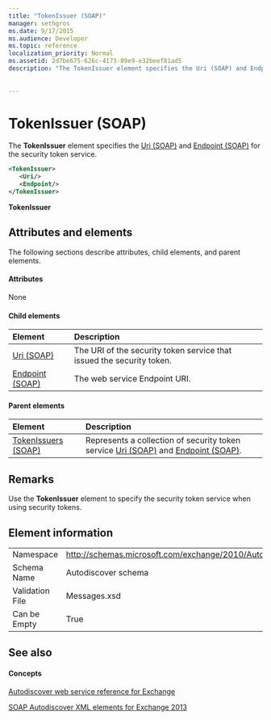 ```yaml
---
title: "TokenIssuer (SOAP)"
manager: sethgros
ms.date: 9/17/2015
ms.audience: Developer
ms.topic: reference
localization_priority: Normal
ms.assetid: 2d7be675-626c-4173-89e9-e32beef81ad5
description: "The TokenIssuer element specifies the Uri (SOAP) and Endpoint (SOAP) for the security token service."
 
 
---
```


# TokenIssuer (SOAP)

The **TokenIssuer** element specifies the [Uri (SOAP)](uri-soap.md) and [Endpoint (SOAP)](endpoint-soap.md) for the security token service. 
  
```XML
<TokenIssuer>
   <Uri/>
   <Endpoint/>
</TokenIssuer>
```

 **TokenIssuer**
## Attributes and elements

The following sections describe attributes, child elements, and parent elements.
  
#### Attributes

None
  
#### Child elements

|**Element**|**Description**|
|:-----|:-----|
|[Uri (SOAP)](uri-soap.md) <br/> |The URI of the security token service that issued the security token.  <br/> |
|[Endpoint (SOAP)](endpoint-soap.md) <br/> |The web service Endpoint URI.  <br/> |
   
#### Parent elements

|**Element**|**Description**|
|:-----|:-----|
|[TokenIssuers (SOAP)](tokenissuers-soap.md) <br/> |Represents a collection of security token service [Uri (SOAP)](uri-soap.md) and [Endpoint (SOAP)](endpoint-soap.md).  <br/> |
   
## Remarks

Use the **TokenIssuer** element to specify the security token service when using security tokens. 
  
## Element information

|||
|:-----|:-----|
|Namespace  <br/> |http://schemas.microsoft.com/exchange/2010/Autodiscover  <br/> |
|Schema Name  <br/> |Autodiscover schema  <br/> |
|Validation File  <br/> |Messages.xsd  <br/> |
|Can be Empty  <br/> |True  <br/> |
   
## See also

#### Concepts

[Autodiscover web service reference for Exchange](autodiscover-web-service-reference-for-exchange.md)
  
[SOAP Autodiscover XML elements for Exchange 2013](soap-autodiscover-xml-elements-for-exchange-2013.md)

